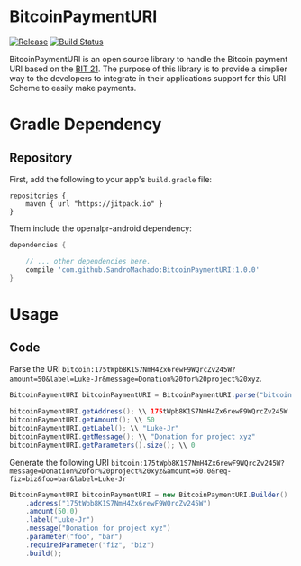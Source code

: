# BitcoinPaymentURI
[![Release](https://jitpack.io/v/SandroMachado/BitcoinPaymentURI.svg)](https://jitpack.io/#SandroMachado/BitcoinPaymentURI)
[![Build Status](https://travis-ci.org/SandroMachado/BitcoinPaymentURI.svg?branch=master)](https://travis-ci.org/SandroMachado/BitcoinPaymentURI)

BitcoinPaymentURI is an open source library to handle the Bitcoin payment URI based on the [BIT 21](https://github.com/bitcoin/bips/blob/master/bip-0021.mediawiki). The purpose of this library is to provide a simplier way to the developers to integrate in their applications support for this URI Scheme  to easily make payments.

# Gradle Dependency

## Repository

First, add the following to your app's `build.gradle` file:

```Gradle
repositories {
    maven { url "https://jitpack.io" }
}
```

Them include the openalpr-android dependency:

```gradle
dependencies {

    // ... other dependencies here.    	
    compile 'com.github.SandroMachado:BitcoinPaymentURI:1.0.0'
}
```

# Usage

## Code

Parse the URI `bitcoin:175tWpb8K1S7NmH4Zx6rewF9WQrcZv245W?amount=50&label=Luke-Jr&message=Donation%20for%20project%20xyz`.

```Java
BitcoinPaymentURI bitcoinPaymentURI = BitcoinPaymentURI.parse("bitcoin:175tWpb8K1S7NmH4Zx6rewF9WQrcZv245W?amount=50&label=Luke-Jr&message=Donation%20for%20project%20xyz");

bitcoinPaymentURI.getAddress(); \\ 175tWpb8K1S7NmH4Zx6rewF9WQrcZv245W
bitcoinPaymentURI.getAmount(); \\ 50
bitcoinPaymentURI.getLabel(); \\ "Luke-Jr"
bitcoinPaymentURI.getMessage(); \\ "Donation for project xyz"
bitcoinPaymentURI.getParameters().size(); \\ 0
```

Generate the following URI `bitcoin:175tWpb8K1S7NmH4Zx6rewF9WQrcZv245W?message=Donation%20for%20project%20xyz&amount=50.0&req-fiz=biz&foo=bar&label=Luke-Jr`

```Java
BitcoinPaymentURI bitcoinPaymentURI = new BitcoinPaymentURI.Builder()
	.address("175tWpb8K1S7NmH4Zx6rewF9WQrcZv245W")
	.amount(50.0)
	.label("Luke-Jr")
	.message("Donation for project xyz")
	.parameter("foo", "bar")
	.requiredParameter("fiz", "biz")
	.build();
```